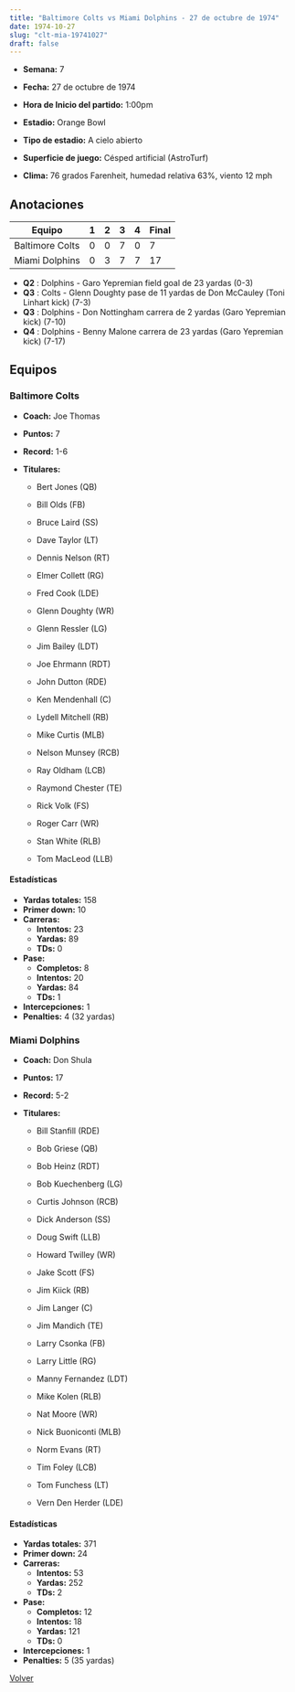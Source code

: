 ```yaml
---
title: "Baltimore Colts vs Miami Dolphins - 27 de octubre de 1974"
date: 1974-10-27
slug: "clt-mia-19741027"
draft: false
---
```


* **Semana:** 7
* **Fecha:** 27 de octubre de 1974

* **Hora de Inicio del partido:** 1:00pm
* **Estadio:** Orange Bowl
* **Tipo de estadio:** A cielo abierto
* **Superficie de juego:** Césped artificial (AstroTurf)
* **Clima:** 76 grados Farenheit, humedad relativa 63%, viento 12 mph





## Anotaciones
| Equipo | 1 | 2 | 3 | 4 | Final |
|--------|---|---|---|---|-------|
| Baltimore Colts  | 0 | 0 | 7 | 0  | 7 |
| Miami Dolphins  | 0 | 3 | 7 | 7  | 17 |
* **Q2** : Dolphins - Garo Yepremian field goal de 23 yardas (0-3)
* **Q3** : Colts - Glenn Doughty pase de 11 yardas de Don McCauley (Toni Linhart kick) (7-3)
* **Q3** : Dolphins - Don Nottingham carrera de 2 yardas (Garo Yepremian kick) (7-10)
* **Q4** : Dolphins - Benny Malone carrera de 23 yardas (Garo Yepremian kick) (7-17)


## Equipos


### Baltimore Colts
* **Coach:** Joe Thomas
* **Puntos:** 7
* **Record:** 1-6
* **Titulares:** 

  * Bert Jones (QB) 

  * Bill Olds (FB) 

  * Bruce Laird (SS) 

  * Dave Taylor (LT) 

  * Dennis Nelson (RT) 

  * Elmer Collett (RG) 

  * Fred Cook (LDE) 

  * Glenn Doughty (WR) 

  * Glenn Ressler (LG) 

  * Jim Bailey (LDT) 

  * Joe Ehrmann (RDT) 

  * John Dutton (RDE) 

  * Ken Mendenhall (C) 

  * Lydell Mitchell (RB) 

  * Mike Curtis (MLB) 

  * Nelson Munsey (RCB) 

  * Ray Oldham (LCB) 

  * Raymond Chester (TE) 

  * Rick Volk (FS) 

  * Roger Carr (WR) 

  * Stan White (RLB) 

  * Tom MacLeod (LLB) 

#### Estadísticas
* **Yardas totales:** 158
* **Primer down:** 10
* **Carreras:**
  * **Intentos:** 23
  * **Yardas:** 89
  * **TDs:** 0
* **Pase:**
  * **Completos:** 8
  * **Intentos:** 20
  * **Yardas:** 84
  * **TDs:** 1
* **Intercepciones:** 1
* **Penalties:** 4 (32 yardas)

### Miami Dolphins
* **Coach:** Don Shula
* **Puntos:** 17
* **Record:** 5-2
* **Titulares:** 

  * Bill Stanfill (RDE) 

  * Bob Griese (QB) 

  * Bob Heinz (RDT) 

  * Bob Kuechenberg (LG) 

  * Curtis Johnson (RCB) 

  * Dick Anderson (SS) 

  * Doug Swift (LLB) 

  * Howard Twilley (WR) 

  * Jake Scott (FS) 

  * Jim Kiick (RB) 

  * Jim Langer (C) 

  * Jim Mandich (TE) 

  * Larry Csonka (FB) 

  * Larry Little (RG) 

  * Manny Fernandez (LDT) 

  * Mike Kolen (RLB) 

  * Nat Moore (WR) 

  * Nick Buoniconti (MLB) 

  * Norm Evans (RT) 

  * Tim Foley (LCB) 

  * Tom Funchess (LT) 

  * Vern Den Herder (LDE) 

#### Estadísticas
* **Yardas totales:** 371
* **Primer down:** 24
* **Carreras:**
  * **Intentos:** 53
  * **Yardas:** 252
  * **TDs:** 2
* **Pase:**
  * **Completos:** 12
  * **Intentos:** 18
  * **Yardas:** 121
  * **TDs:** 0
* **Intercepciones:** 1
* **Penalties:** 5 (35 yardas)


[Volver](/historia/1974)
